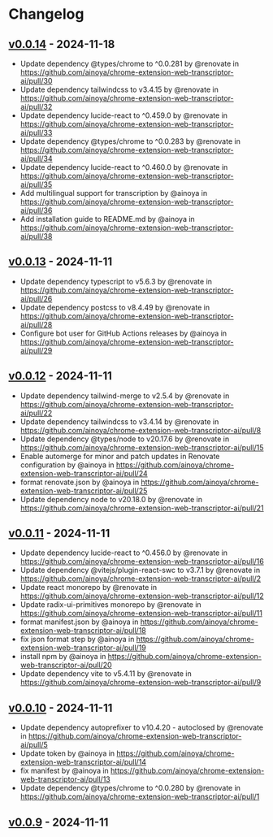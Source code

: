# Changelog

## [v0.0.14](https://github.com/ainoya/chrome-extension-web-transcriptor-ai/compare/v0.0.13...v0.0.14) - 2024-11-18
- Update dependency @types/chrome to ^0.0.281 by @renovate in https://github.com/ainoya/chrome-extension-web-transcriptor-ai/pull/30
- Update dependency tailwindcss to v3.4.15 by @renovate in https://github.com/ainoya/chrome-extension-web-transcriptor-ai/pull/32
- Update dependency lucide-react to ^0.459.0 by @renovate in https://github.com/ainoya/chrome-extension-web-transcriptor-ai/pull/33
- Update dependency @types/chrome to ^0.0.283 by @renovate in https://github.com/ainoya/chrome-extension-web-transcriptor-ai/pull/34
- Update dependency lucide-react to ^0.460.0 by @renovate in https://github.com/ainoya/chrome-extension-web-transcriptor-ai/pull/35
- Add multilingual support for transcription by @ainoya in https://github.com/ainoya/chrome-extension-web-transcriptor-ai/pull/36
- Add installation guide to README.md by @ainoya in https://github.com/ainoya/chrome-extension-web-transcriptor-ai/pull/38

## [v0.0.13](https://github.com/ainoya/chrome-extension-web-transcriptor-ai/compare/v0.0.12...v0.0.13) - 2024-11-11
- Update dependency typescript to v5.6.3 by @renovate in https://github.com/ainoya/chrome-extension-web-transcriptor-ai/pull/26
- Update dependency postcss to v8.4.49 by @renovate in https://github.com/ainoya/chrome-extension-web-transcriptor-ai/pull/28
- Configure bot user for GitHub Actions releases by @ainoya in https://github.com/ainoya/chrome-extension-web-transcriptor-ai/pull/29

## [v0.0.12](https://github.com/ainoya/chrome-extension-web-transcriptor-ai/compare/v0.0.11...v0.0.12) - 2024-11-11
- Update dependency tailwind-merge to v2.5.4 by @renovate in https://github.com/ainoya/chrome-extension-web-transcriptor-ai/pull/22
- Update dependency tailwindcss to v3.4.14 by @renovate in https://github.com/ainoya/chrome-extension-web-transcriptor-ai/pull/8
- Update dependency @types/node to v20.17.6 by @renovate in https://github.com/ainoya/chrome-extension-web-transcriptor-ai/pull/15
- Enable automerge for minor and patch updates in Renovate configuration by @ainoya in https://github.com/ainoya/chrome-extension-web-transcriptor-ai/pull/24
- format renovate.json by @ainoya in https://github.com/ainoya/chrome-extension-web-transcriptor-ai/pull/25
- Update dependency node to v20.18.0 by @renovate in https://github.com/ainoya/chrome-extension-web-transcriptor-ai/pull/21

## [v0.0.11](https://github.com/ainoya/chrome-extension-web-transcriptor-ai/compare/v0.0.10...v0.0.11) - 2024-11-11
- Update dependency lucide-react to ^0.456.0 by @renovate in https://github.com/ainoya/chrome-extension-web-transcriptor-ai/pull/16
- Update dependency @vitejs/plugin-react-swc to v3.7.1 by @renovate in https://github.com/ainoya/chrome-extension-web-transcriptor-ai/pull/2
- Update react monorepo by @renovate in https://github.com/ainoya/chrome-extension-web-transcriptor-ai/pull/12
- Update radix-ui-primitives monorepo by @renovate in https://github.com/ainoya/chrome-extension-web-transcriptor-ai/pull/11
- format manifest.json by @ainoya in https://github.com/ainoya/chrome-extension-web-transcriptor-ai/pull/18
- fix json format step by @ainoya in https://github.com/ainoya/chrome-extension-web-transcriptor-ai/pull/19
- install npm by @ainoya in https://github.com/ainoya/chrome-extension-web-transcriptor-ai/pull/20
- Update dependency vite to v5.4.11 by @renovate in https://github.com/ainoya/chrome-extension-web-transcriptor-ai/pull/9

## [v0.0.10](https://github.com/ainoya/chrome-extension-web-transcriptor-ai/compare/v0.0.9...v0.0.10) - 2024-11-11
- Update dependency autoprefixer to v10.4.20 - autoclosed by @renovate in https://github.com/ainoya/chrome-extension-web-transcriptor-ai/pull/5
- Update token by @ainoya in https://github.com/ainoya/chrome-extension-web-transcriptor-ai/pull/14
- fix manifest by @ainoya in https://github.com/ainoya/chrome-extension-web-transcriptor-ai/pull/13
- Update dependency @types/chrome to ^0.0.280 by @renovate in https://github.com/ainoya/chrome-extension-web-transcriptor-ai/pull/1

## [v0.0.9](https://github.com/ainoya/chrome-extension-web-transcriptor-ai/commits/v0.0.9) - 2024-11-11
